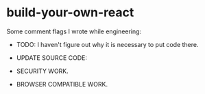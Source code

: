 # build-your-own-react

Some comment flags I wrote while engineering:

* TODO:
I haven't figure out why it is necessary to put code there.

* UPDATE SOURCE CODE:

* SECURITY WORK.

* BROWSER COMPATIBLE WORK.